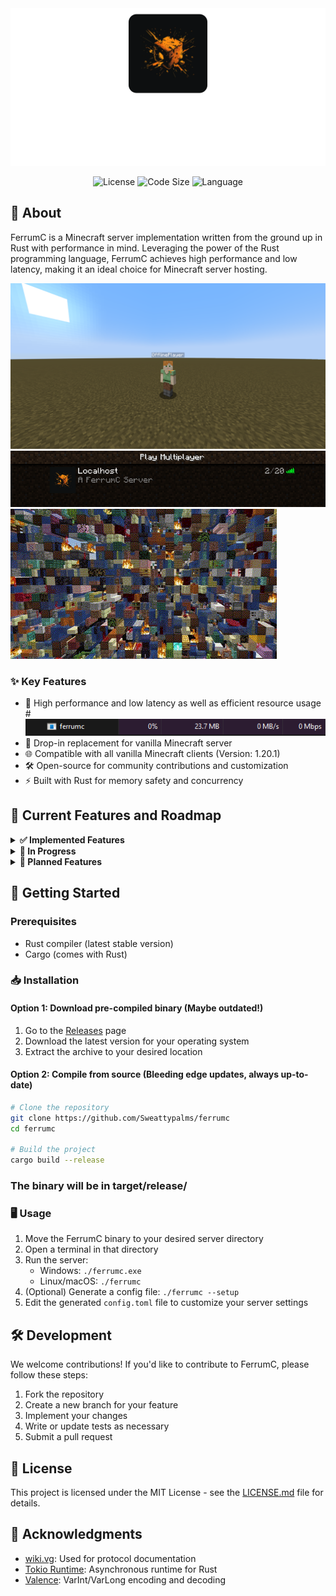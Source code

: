 [//]: # (<div align="center" style="background: linear-gradient&#40;to bottom, #0d0f10 80%, rgba&#40;13,15,16,0&#41;&#41;; padding: 60px 0 40px; width: auto;">)

[//]: # (    <div style="width: 200px; height: 200px; margin: 0 auto; position: relative;">)

[//]: # (        <div style="position: absolute; top: 0; left: 0; right: 0; bottom: 0; background: #ff6600; filter: blur&#40;20px&#41; opacity&#40;0.7&#41;; border-radius: 20px;"></div>)

[//]: # (        <img src="icon.png" alt="FerrumC Icon" width="200" style="position: relative; border-radius: 20px;">)

[//]: # (    </div>)

[//]: # (    <h1 style="color: #ff6600; font-size: 38px; margin-top: 30px; letter-spacing: 2px;">FerrumC</h1>)

[//]: # (    <p style="color: #ffa366; font-size: 14px; max-width: 600px; margin: 10px auto;">A high-performance Minecraft server implementation, crafted in Rust for unparalleled speed and efficiency</p>)

[//]: # (</div>)

<div style="width: 100%">
   <img src="README/assets/header.svg" alt="FerrumC Header">
</div>


<p align="center">
  <img src="https://img.shields.io/github/license/Sweattypalms/ferrumc" alt="License">
  <img src="https://img.shields.io/github/languages/code-size/Sweattypalms/ferrumc" alt="Code Size">
  <img src="https://img.shields.io/badge/language-Rust-orange" alt="Language">
</p>

## 📖 About

FerrumC is a Minecraft server implementation written from the ground up in Rust with performance in mind. Leveraging the power of the Rust programming language, FerrumC achieves high performance and low latency, making it an ideal choice for Minecraft server hosting.

![Minecraft Character](README/assets/in_game.png)
![Server list](README/assets/server%20list.png)
![Cool stuff](README/assets/mind%20boggling.gif)

### ✨ Key Features

- 🚀 High performance and low latency as well as efficient resource usage
#![Low memory usage](README/assets/low_mem_usage.png)
- 🔄 Drop-in replacement for vanilla Minecraft server
- 🌐 Compatible with all vanilla Minecraft clients (Version: 1.20.1)
- 🛠 Open-source for community contributions and customization
- ⚡ Built with Rust for memory safety and concurrency

## 🎯 Current Features and Roadmap

<details>
<summary><b>✅ Implemented Features</b></summary>

- Basic server setup and configuration
- Server list ping
- Player connection and authentication
- Entity Component System
- Packet handling, serialization, and deserialization
- Great logging system
- Keep-alive system
- NBT serialization and deserialization

</details>


<details>
<summary><b>🔨 In Progress</b></summary>

- World stuff (chunks loading, saving, etc.)
- Database integration (embedded)
- Entities and physics

</details>

<details>
<summary><b>📅 Planned Features</b></summary>

- Chat system
- Advanced world generation
- Plugin support + API (Rust and Lua)
- Multi-world support
- Performance optimizations

</details>

## 🚀 Getting Started

### Prerequisites

- Rust compiler (latest stable version)
- Cargo (comes with Rust)

### 📥 Installation

#### Option 1: Download pre-compiled binary (Maybe outdated!)

1. Go to the [Releases](https://github.com/Sweattypalms/ferrumc/releases) page
2. Download the latest version for your operating system
3. Extract the archive to your desired location

#### Option 2: Compile from source (Bleeding edge updates, always up-to-date)

```bash
# Clone the repository
git clone https://github.com/Sweattypalms/ferrumc
cd ferrumc

# Build the project
cargo build --release
```
### The binary will be in target/release/


### 🖥️ Usage

1. Move the FerrumC binary to your desired server directory
2. Open a terminal in that directory
3. Run the server:
    - Windows: `./ferrumc.exe`
    - Linux/macOS: `./ferrumc`
4. (Optional) Generate a config file: `./ferrumc --setup`
5. Edit the generated `config.toml` file to customize your server settings

## 🛠️ Development

We welcome contributions! If you'd like to contribute to FerrumC, please follow these steps:

1. Fork the repository
2. Create a new branch for your feature
3. Implement your changes
4. Write or update tests as necessary
5. Submit a pull request


## 📜 License

This project is licensed under the MIT License - see the [LICENSE.md](LICENSE.md) file for details.


## 🙏 Acknowledgments

- [wiki.vg](https://wiki.vg): Used for protocol documentation
- [Tokio Runtime](https://github.com/tokio-rs/tokio): Asynchronous runtime for Rust
- [Valence](https://github.com/valence-rs/valence): VarInt/VarLong encoding and decoding
